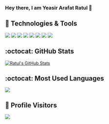 ### Hey there, I am Yeasir Arafat Ratul 👋
<!--
**YeasirArafatRatul/YeasirArafatRatul** is a ✨ _special_ ✨ repository because its `README.md` (this file) appears on your GitHub profile.

Here are some ideas to get you started:

- 🔭 I’m currently working on ...
- 🌱 I’m currently learning ...
- 👯 I’m looking to collaborate on ...
- 🤔 I’m looking for help with ...
- 💬 Ask me about ...
- 📫 How to reach me: ...
- 😄 Pronouns: ...
- ⚡ Fun fact: ...
-->


## :fork_and_knife: Technologies & Tools
![](https://img.shields.io/badge/Python-informational?style=flat&logo=Python&labelColor=2c3e50&logoColor=D5CD00&color=004578)
![](https://img.shields.io/badge/Django-informational?style=flat&logo=Django&labelColor=092e20&logoColor=092e20&color=1abc9c)
![](https://img.shields.io/badge/DjangoRestFramework-informational?style=flat&logo=DjangoRESTFramework&labelColor=2c3e50&logoColor=BDC3C7&color=DC0101)
![](https://img.shields.io/badge/FastAPI-informational?style=flat&logo=fastAPI&labelColor=2c3e50&logoColor=1abc9c&color=1abc9c)
![](https://img.shields.io/badge/Javascript-informational?style=flat&logo=Javascript&labelColor=2c3e50&logoColor=D5CD00&color=1abc9c)
![](https://img.shields.io/badge/ReactJS-informational?style=flat&logo=React&labelColor=2c3e50&logoColor=61DBFB&color=1abc9c)
![](https://img.shields.io/badge/Bash-informational?style=flat&logo=GNU-Bash&labelColor=2c3e50&logoColor=BDC3C7&color=1abc9c)
![](https://img.shields.io/badge/Visual_Studio_Code-informational?style=flat&logo=visual-studio-code&labelColor=2c3e50&logoColor=BDC3C7&color=1abc9c)


## :octocat: GitHub Stats

<a href="https://github.com/YeasirArafatRatul">
  <img align="center" src="https://github-readme-stats.vercel.app/api?username=YeasirArafatRatul&theme=radical&show_icons=true&include_all_commits=true&line_height=27&count_private=true&title_color=002395&text_color=c9cacc&icon_color=3498DB&bg_color=2c3e50" alt="Ratul's GitHub Stats" />
</a>

## :octocat: Most Used Languages

<a href="https://github.com/YeasirArafatRatul">
  <img align="center" src="https://github-readme-stats.vercel.app/api/top-langs/?username=YeasirArafatRatul&&title_color=76D7C4&text_color=c9cacc&icon_color=F0DB4F&bg_color=2c3e50" />
</a>



## :confetti_ball: Profile Visitors

![](https://visitor-badge.laobi.icu/badge?page_id=YeasirArafatRatul.visitor-badge)

<!-- Definitions -->
[YeasirArafatRatul]: https://github.com/YeasirArafatRatul
[Python]: https://python.org
[Django]: https://www.djangoproject.com/
[Django REST Framework]: https://www.django-rest-framework.org/
[javascript]: https://developer.mozilla.org/en-US/docs/Web/JavaScript
[reactjs]: https://reactjs.org/
[bash]: https://devhints.io/bash
[visualstudio]: https://code.visualstudio.com/
[atom]: https://atom.io/
